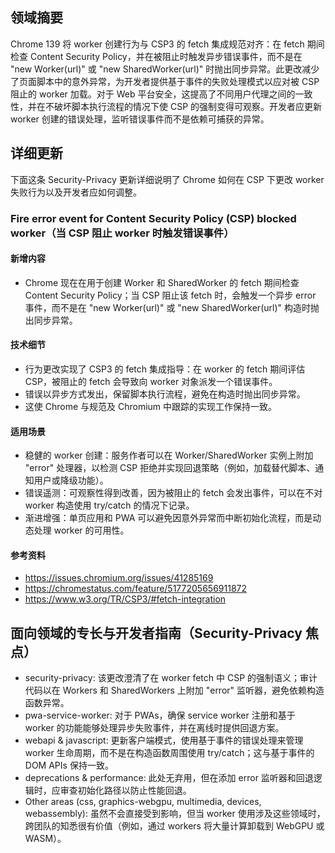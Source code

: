 ## 领域摘要

Chrome 139 将 worker 创建行为与 CSP3 的 fetch 集成规范对齐：在 fetch 期间检查 Content Security Policy，并在被阻止时触发异步错误事件，而不是在 "new Worker(url)" 或 "new SharedWorker(url)" 时抛出同步异常。此更改减少了页面脚本中的意外异常，为开发者提供基于事件的失败处理模式以应对被 CSP 阻止的 worker 加载。对于 Web 平台安全，这提高了不同用户代理之间的一致性，并在不破坏脚本执行流程的情况下使 CSP 的强制变得可观察。开发者应更新 worker 创建的错误处理，监听错误事件而不是依赖可捕获的异常。

## 详细更新

下面这条 Security-Privacy 更新详细说明了 Chrome 如何在 CSP 下更改 worker 失败行为以及开发者应如何调整。

### Fire error event for Content Security Policy (CSP) blocked worker（当 CSP 阻止 worker 时触发错误事件）

#### 新增内容
- Chrome 现在在用于创建 Worker 和 SharedWorker 的 fetch 期间检查 Content Security Policy；当 CSP 阻止该 fetch 时，会触发一个异步 error 事件，而不是在 "new Worker(url)" 或 "new SharedWorker(url)" 构造时抛出同步异常。

#### 技术细节
- 行为更改实现了 CSP3 的 fetch 集成指导：在 worker 的 fetch 期间评估 CSP，被阻止的 fetch 会导致向 worker 对象派发一个错误事件。
- 错误以异步方式发出，保留脚本执行流程，避免在构造时抛出同步异常。
- 这使 Chrome 与规范及 Chromium 中跟踪的实现工作保持一致。

#### 适用场景
- 稳健的 worker 创建：服务作者可以在 Worker/SharedWorker 实例上附加 "error" 处理器，以检测 CSP 拒绝并实现回退策略（例如，加载替代脚本、通知用户或降级功能）。
- 错误遥测：可观察性得到改善，因为被阻止的 fetch 会发出事件，可以在不对 worker 构造使用 try/catch 的情况下记录。
- 渐进增强：单页应用和 PWA 可以避免因意外异常而中断初始化流程，而是动态处理 worker 的可用性。

#### 参考资料
- https://issues.chromium.org/issues/41285169
- https://chromestatus.com/feature/5177205656911872
- https://www.w3.org/TR/CSP3/#fetch-integration

## 面向领域的专长与开发者指南（Security-Privacy 焦点）

- security-privacy: 该更改澄清了在 worker fetch 中 CSP 的强制语义；审计代码以在 Workers 和 SharedWorkers 上附加 "error" 监听器，避免依赖构造函数异常。
- pwa-service-worker: 对于 PWAs，确保 service worker 注册和基于 worker 的功能能够处理异步失败事件，并在离线时提供回退方案。
- webapi & javascript: 更新客户端模式，使用基于事件的错误处理来管理 worker 生命周期，而不是在构造函数周围使用 try/catch；这与基于事件的 DOM APIs 保持一致。
- deprecations & performance: 此处无弃用，但在添加 error 监听器和回退逻辑时，应审查初始化路径以防止性能回退。
- Other areas (css, graphics-webgpu, multimedia, devices, webassembly): 虽然不会直接受到影响，但当 worker 使用涉及这些领域时，跨团队的知悉很有价值（例如，通过 workers 将大量计算卸载到 WebGPU 或 WASM）。